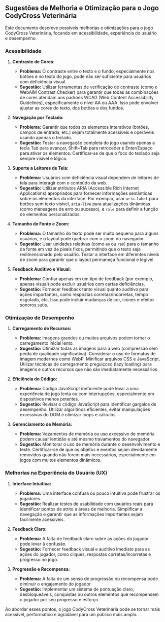 ## Sugestões de Melhoria e Otimização para o Jogo CodyCross Veterinária

Este documento descreve possíveis melhorias e otimizações para o jogo CodyCross Veterinária, focando em acessibilidade, experiência do usuário e desempenho.

### Acessibilidade

1.  **Contraste de Cores:**
    *   **Problema:** O contraste entre o texto e o fundo, especialmente nos botões e no texto do jogo, pode não ser suficiente para usuários com deficiência visual.
    *   **Sugestão:** Utilizar ferramentas de verificação de contraste (como o WebAIM Contrast Checker) para garantir que todas as combinações de cores atendam aos padrões WCAG (Web Content Accessibility Guidelines), especificamente o nível AA ou AAA. Isso pode envolver ajustar as cores do texto, dos botões e dos fundos.

2.  **Navegação por Teclado:**
    *   **Problema:** Garantir que todos os elementos interativos (botões, campos de entrada, etc.) sejam totalmente acessíveis e operáveis usando apenas o teclado.
    *   **Sugestão:** Testar a navegação completa do jogo usando apenas a tecla Tab para avançar, Shift+Tab para retroceder e Enter/Espaço para ativar os elementos. Certificar-se de que o foco do teclado seja sempre visível e lógico.

3.  **Suporte a Leitores de Tela:**
    *   **Problema:** Usuários com deficiência visual dependem de leitores de tela para interagir com o conteúdo da web.
    *   **Sugestão:** Utilizar atributos ARIA (Accessible Rich Internet Applications) apropriados para fornecer informações semânticas sobre os elementos da interface. Por exemplo, usar `aria-label` para botões sem texto visível, `aria-live` para atualizações dinâmicas (como mensagens de erro ou sucesso), e `role` para definir a função de elementos personalizados.

4.  **Tamanho de Fonte e Zoom:**
    *   **Problema:** O tamanho do texto pode ser muito pequeno para alguns usuários, e o layout pode quebrar com o zoom do navegador.
    *   **Sugestão:** Usar unidades relativas (como `em` ou `rem`) para o tamanho da fonte em vez de pixels fixos, permitindo que o texto seja redimensionado pelo usuário. Testar a interface em diferentes níveis de zoom para garantir que o layout permaneça funcional e legível.

5.  **Feedback Auditivo e Visual:**
    *   **Problema:** Confiar apenas em um tipo de feedback (por exemplo, apenas visual) pode excluir usuários com certas deficiências.
    *   **Sugestão:** Fornecer feedback tanto visual quanto auditivo para ações importantes, como respostas corretas/incorretas, tempo esgotado, etc. Isso pode incluir mudanças de cor, ícones e efeitos sonoros sutis.

### Otimização de Desempenho

1.  **Carregamento de Recursos:**
    *   **Problema:** Imagens grandes ou muitos arquivos podem tornar o carregamento inicial lento.
    *   **Sugestão:** Otimizar todas as imagens para a web (compressão sem perda de qualidade significativa). Considerar o uso de formatos de imagem modernos como WebP. Minificar arquivos CSS e JavaScript. Utilizar técnicas de carregamento preguiçoso (lazy loading) para imagens e outros recursos que não são imediatamente necessários.

2.  **Eficiência do Código:**
    *   **Problema:** Código JavaScript ineficiente pode levar a uma experiência de jogo lenta ou com interrupções, especialmente em dispositivos menos potentes.
    *   **Sugestão:** Revisar o código JavaScript para identificar gargalos de desempenho. Utilizar algoritmos eficientes, evitar manipulações excessivas do DOM e otimizar loops e cálculos.

3.  **Gerenciamento de Memória:**
    *   **Problema:** Vazamentos de memória ou uso excessivo de memória podem causar lentidão e até mesmo travamentos do navegador.
    *   **Sugestão:** Monitorar o uso de memória durante o desenvolvimento e teste. Certificar-se de que os objetos e eventos sejam devidamente removidos quando não forem mais necessários, especialmente em jogos com muitos elementos dinâmicos.

### Melhorias na Experiência do Usuário (UX)

1.  **Interface Intuitiva:**
    *   **Problema:** Uma interface confusa ou pouco intuitiva pode frustrar os jogadores.
    *   **Sugestão:** Realizar testes de usabilidade com usuários reais para identificar pontos de atrito e áreas de melhoria. Simplificar a navegação e garantir que as informações importantes sejam facilmente acessíveis.

2.  **Feedback Claro:**
    *   **Problema:** A falta de feedback claro sobre as ações do jogador pode levar à confusão.
    *   **Sugestão:** Fornecer feedback visual e auditivo imediato para as ações do jogador, como cliques, respostas corretas/incorretas e progresso no jogo.

3.  **Progressão e Recompensa:**
    *   **Problema:** A falta de um senso de progressão ou recompensa pode diminuir o engajamento do jogador.
    *   **Sugestão:** Implementar um sistema de pontuação claro, desbloqueáveis, conquistas ou outros elementos que recompensem o jogador por seu progresso e esforço.

Ao abordar esses pontos, o jogo CodyCross Veterinária pode se tornar mais acessível, performático e agradável para um público mais amplo.
